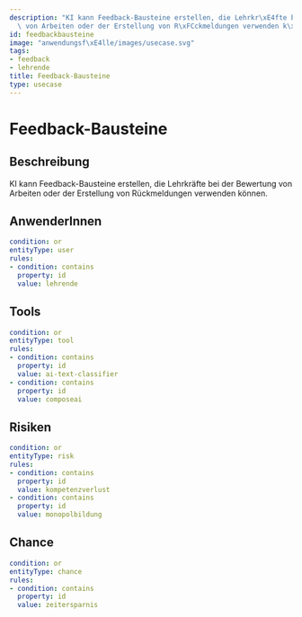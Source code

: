 ```yaml
---
description: "KI kann Feedback-Bausteine erstellen, die Lehrkr\xE4fte bei der Bewertung\
  \ von Arbeiten oder der Erstellung von R\xFCckmeldungen verwenden k\xF6nnen."
id: feedbackbausteine
image: "anwendungsf\xE4lle/images/usecase.svg"
tags:
- feedback
- lehrende
title: Feedback-Bausteine
type: usecase
---
```



# Feedback-Bausteine

## Beschreibung

KI kann Feedback-Bausteine erstellen, die Lehrkräfte bei der Bewertung von Arbeiten oder der Erstellung von Rückmeldungen verwenden können.

## AnwenderInnen

```yaml
condition: or
entityType: user
rules:
- condition: contains
  property: id
  value: lehrende
```



## Tools

```yaml
condition: or
entityType: tool
rules:
- condition: contains
  property: id
  value: ai-text-classifier
- condition: contains
  property: id
  value: composeai
```



## Risiken

```yaml
condition: or
entityType: risk
rules:
- condition: contains
  property: id
  value: kompetenzverlust
- condition: contains
  property: id
  value: monopolbildung
```



## Chance

```yaml
condition: or
entityType: chance
rules:
- condition: contains
  property: id
  value: zeitersparnis
```

